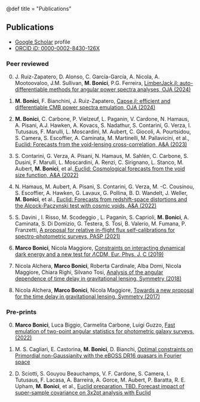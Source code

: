 @def title = "Publications"

## Publications
* [Google Scholar](https://scholar.google.it/citations?user=TpjM0pIAAAAJ&hl=it) profile
* [ORCID iD: 0000-0002-8430-126X](https://orcid.org/0000-0002-8430-126X)

### Peer reviewed

0. J. Ruiz-Zapatero, D. Alonso, C. García-García, A. Nicola, A. Mootoovaloo, J.M. Sullivan, **M. Bonici**, P.G. Ferreira, [LimberJack.jl: auto-differentiable methods for angular power spectra analyses, OJA (2024)](https://astro.theoj.org/article/92854-limberjack-jl-auto-differentiable-methods-for-angular-power-spectra-analyses)

0. **M. Bonici**, F. Bianchini, J. Ruiz-Zapatero, [Capse.jl: efficient and differentiable CMB power spectra emulation, OJA (2024)](https://astro.theoj.org/article/92709-capse-jl-efficient-and-auto-differentiable-cmb-power-spectra-emulation)

0. **M. Bonici**, C. Carbone, P. Vielzeuf, L. Paganin, V. Cardone, N. Hamaus, A. Pisani, A.J. Hawken, A. Kovacs, S. Nadathur, S. Contarini, G. Verza, I. Tutusaus, F. Marulli, L. Moscardini, M. Aubert, C. Giocoli, A. Pourtsidou, S. Camera, S. Escoffier, A. Caminata, M. Martinelli, M. Pallavicini, et al., [Euclid: Forecasts from the void-lensing cross-correlation, A&A (2023)](https://www.aanda.org/articles/aa/full_html/2023/02/aa44445-22/aa44445-22.html)

0. S. Contarini, G. Verza, A. Pisani, N. Hamaus, M. Sahlén, C. Carbone, S. Dusini, F. Marulli, L. Moscardini, A. Renzi, C. Sirignano, L. Stanco, M. Aubert, **M. Bonici**, et al.,[Euclid: Cosmological forecasts from the void size function, A&A (2022)](https://www.aanda.org/articles/aa/abs/2022/11/aa44095-22/aa44095-22.html)

0. N. Hamaus, M. Aubert, A. Pisani, S. Contarini, G. Verza, M. -C. Cousinou, S. Escoffier, A. Hawken, G. Lavaux, G. Pollina, B. D. Wandelt, J. Weller, **M. Bonici**, et al., [Euclid: Forecasts from redshift-space distortions and the Alcock-Paczynski test with cosmic voids, A&A (2022)](https://www.aanda.org/articles/aa/full_html/2022/02/aa42073-21/aa42073-21.html)

0. S. Davini , I. Risso, M. Scodeggio , L. Paganin, S. Caprioli, **M. Bonici**, A. Caminata, S. Di Domizio, G. Testera, S. Tosi, B. Valerio, M. Fumana, P. Franzetti, [A proposal for relative in-flight flux self-calibrations for spectro-photometric surveys, PASP (2021)](https://iopscience.iop.org/article/10.1088/1538-3873/ac102e)

0. **Marco Bonici**, Nicola Maggiore, [Constraints on interacting dynamical dark energy and a new test for  $\Lambda$CDM, Eur. Phys. J. C (2019)](https://link.springer.com/article/10.1140/epjc/s10052-019-7198-1)

0. Nicola Alchera, **Marco Bonici**, Roberta Cardinale, Alba Domi, Nicola Maggiore, Chiara Righi, Silvano Tosi, [Analysis of the angular dependence of time delay in gravitational lensing, Symmetry (2018)](https://www.mdpi.com/2073-8994/10/7/246)

0. Nicola Alchera, **Marco Bonici**, Nicola Maggiore, [Towards a new proposal for the time delay in gravitational lensing, Symmetry (2017)](https://www.mdpi.com/2073-8994/9/10/202)

### Pre-prints
0. **Marco Bonici**, Luca Biggio, Carmelita Carbone, Luigi Guzzo, [Fast emulation of two-point angular statistics for photometric galaxy surveys, (2022)](https://arxiv.org/abs/2206.14208)

0. M. S. Cagliari, E. Castorina, **M. Bonici**, D. Bianchi, [Optimal constraints on Primordial non-Gaussianity with the eBOSS DR16 quasars in Fourier space](https://arxiv.org/abs/2309.15814)

0. D. Sciotti, S. Gouyou Beauchamps, V. F. Cardone, S. Camera, I. Tutusaus, F. Lacasa, A. Barreira, A. Gorce, M. Aubert, P. Baratta, R. E. Upham, **M. Bonici**, et al., [Euclid preparation. TBD. Forecast impact of super-sample covariance on 3x2pt analysis with Euclid](https://arxiv.org/abs/2310.15731)
